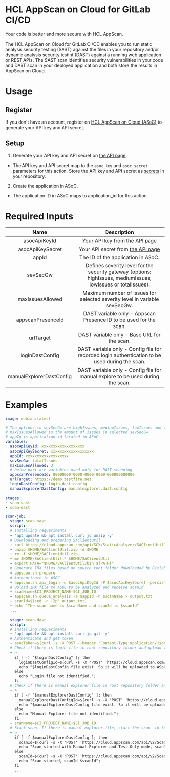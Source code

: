 # HCL AppScan on Cloud for GitLab CI/CD
Your code is better and more secure with HCL AppScan.

The HCL AppScan on Cloud for GitLab CI/CD enables you to run static analysis security testing (SAST) against the files in your repository and/or dynamic analysis security testint (DAST) against a running web application or REST APIs. The SAST scan identifies security vulnerabilities in your code and DAST scan in your deployed application and both store the results in AppScan on Cloud.

# Usage
## Register
If you don't have an account, register on [HCL AppScan on Cloud (ASoC)](https://www.hcltechsw.com/appscan/codesweep-for-github) to generate your API key and API secret.

## Setup
1. Generate your API key and API secret on [the API page](https://cloud.appscan.com/main/settings).
- The API key and API secret map to the `asoc_key` and `asoc_secret` parameters for this action. Store the API key and API secret as [secrets](https://docs.github.com/en/actions/security-guides/encrypted-secrets) in your repository.

2. Create the application in ASoC. 
- The application ID in ASoC maps to application_id for this action.

# Required Inputs
| Name |   Description    |
|    :---:    |    :---:    |
| asocApiKeyId | Your API key from [the API page](https://cloud.appscan.com/main/settings) |
| asocApiKeySecret | Your API secret from [the API page](https://cloud.appscan.com/main/settings) |
| appId | The ID of the application in ASoC. |
| sevSecGw | Defines severity level for the security gateway (options: highIssues, mediumIssues, lowIssues or totalIssues). |
| maxIssuesAllowed | Maximum number of issues for selected severity level in variable sevSecGw. |
| appscanPresenceId | DAST variable only - Appscan Presence ID to be used for the scan. |
| urlTarget | DAST variable only - Base URL for the scan. |
| loginDastConfig | DAST variable only - Config file for recorded login authentication to be used during the scan. |
| manualExplorerDastConfig | DAST variable only - Config file for manual explore to be used during the scan. |

# Examples
```yaml
image: debian:latest

# The options to sevSecGw are highIssues, mediumIssues, lowIssues and totalIssues
# maxIssuesAllowed is the amount of issues in selected sevSecGw
# appId is application id located in ASoC 
variables:
  asocApiKeyId: xxxxxxxxxxxxxxxxxxx
  asocApiKeySecret: xxxxxxxxxxxxxxxxxxx
  appId: xxxxxxxxxxxxxxxxxxx
  sevSecGw: totalIssues
  maxIssuesAllowed: 3
  # below part are variables used only for DAST scanning
  appscanPresenceId: 00000000-0000-0000-0000-000000000000
  urlTarget: https://demo.testfire.net
  loginDastConfig: login.dast.config
  manualExplorerDastConfig: manualexplorer.dast.config

stages:
- scan-sast
- scan-dast

scan-job:
  stage: scan-sast
  script:
  # installing requeriments
  - 'apt update && apt install curl jq unzip -y'
  # Downloading and preparing SAClientUtil
  - curl https://cloud.appscan.com/api/SCX/StaticAnalyzer/SAClientUtil?os=linux > $HOME/SAClientUtil.zip
  - unzip $HOME/SAClientUtil.zip -d $HOME
  - rm -f $HOME/SAClientUtil.zip
  - mv $HOME/SAClientUtil.* $HOME/SAClientUtil
  - export PATH="$HOME/SAClientUtil/bin:${PATH}"
  # Generate IRX files based on source root folder downloaded by Gitlab
  - appscan.sh prepare
  # Authenticate in ASOC
  - appscan.sh api_login -u $asocApiKeyId -P $asocApiKeySecret -persist
  # Upload IRX file to ASOC to be analyzed and receive scanId
  - scanName=$CI_PROJECT_NAME-$CI_JOB_ID
  - appscan.sh queue_analysis -a $appId -n $scanName > output.txt
  - scanId=$(sed -n '2p' output.txt)
  - echo "The scan name is $scanName and scanId is $scanId"
  ...

  stage: scan-dast
  script:
  # installing requeriments
  - 'apt update && apt install curl jq git -y'  
  # Authenticate and get token
  - asocToken=$(curl -s -X POST --header 'Content-Type:application/json' --header 'Accept:application/json' -d '{"KeyId":"'"${asocApiKeyId}"'","KeySecret":"'"${asocApiKeySecret}"'"}' 'https://cloud.appscan.com/api/V2/Account/ApiKeyLogin' | grep -oP '(?<="Token":")[^"]*')
  # Check if there is login file in root repository folder and upload to ASoC
  - >
    if [ -f "$loginDastConfig" ]; then 
      loginDastConfigId=$(curl -s -X 'POST' 'https://cloud.appscan.com/api/v2/FileUpload' -H 'accept:application/json' -H "Authorization:Bearer $asocToken" -H 'Content-Type:multipart/form-data' -F "fileToUpload=@$loginDastConfig;type=application/xml" | grep -oP '(?<="FileId":")[^"]*');
      echo "$loginDastConfig file exist. So it will be uploaded to ASoC and will be used to Authenticate in the URL target during tests. Login file id is $loginDastConfigId.";
    else
      echo "Login file not identified.";
    fi
  # Check if there is manual explorer file in root repository folder and upload to ASoC  
  - >
    if [ -f "$manualExplorerDastConfig" ]; then 
      manualExplorerDastConfigId=$(curl -s -X 'POST' 'https://cloud.appscan.com/api/v2/FileUpload' -H 'accept:application/json' -H "Authorization:Bearer $asocToken" -H 'Content-Type:multipart/form-data' -F "fileToUpload=@$manualExplorerDastConfig;type=application/xml" | grep -oP '(?<="FileId":")[^"]*');
      echo "$manualExplorerDastConfig file exist. So it will be uploaded to ASoC and will be used to navigate in the URL target during tests. Manual Explorer file id is $manualExplorerDastConfigId.";
    else
      echo "Manual Explorer file not identified.";
    fi
  - scanName=$CI_PROJECT_NAME-$CI_JOB_ID
  # Start scan. If there is manual explorer file, start the scan  in test only mode otherwise full scan
  - >
    if [ -f $manualExplorerDastConfig ]; then
      scanId=$(curl -s -X 'POST' 'https://cloud.appscan.com/api/v2/Scans/DynamicAnalyzerWithFiles' -H 'accept:application/json' -H "Authorization:Bearer $asocToken" -H 'Content-Type:application/json' -d  '{"StartingUrl":"'"$urlTarget"'","TestOnly":true,"ExploreItems":[{"FileId":"'"$manualExplorerDastConfigId"'"}],"LoginUser":"","LoginPassword":"","TestPolicy":"Default.policy","ExtraField":"","ScanType":"Staging","PresenceId":"'"$appscanPresenceId"'","IncludeVerifiedDomains":false,"HttpAuthUserName":"","HttpAuthPassword":"","HttpAuthDomain":"","TestOptimizationLevel":"Fastest","LoginSequenceFileId":"'"$loginDastConfigId"'","ThreadNum":10,"ConnectionTimeout":null,"UseAutomaticTimeout":true,"MaxRequestsIn":null,"MaxRequestsTimeFrame":null,"ScanName":"'"DAST $scanName $urlTarget"'","EnableMailNotification":false,"Locale":"en","AppId":"'"$appId"'","Execute":true,"Personal":false,"ClientType":"user-site","Comment":null,"FullyAutomatic":false,"RecurrenceRule":null,"RecurrenceStartDate":null}' | jq -r '. | {Id} | join(" ")');
      echo "Scan started with Manual Explorer and Test Only mode, scanId $scanId";
    else
      scanId=$(curl -s -X 'POST' 'https://cloud.appscan.com/api/v2/Scans/DynamicAnalyzerWithFiles' -H 'accept:application/json' -H "Authorization:Bearer $asocToken" -H 'Content-Type:application/json' -d  '{"StartingUrl":"'"$urlTarget"'","TestOnly":false,"ExploreItems":[],"LoginUser":"","LoginPassword":"","TestPolicy":"Default.policy","ExtraField":"","ScanType":"Staging","PresenceId":"'"$appscanPresenceId"'","IncludeVerifiedDomains":false,"HttpAuthUserName":"","HttpAuthPassword":"","HttpAuthDomain":"","TestOptimizationLevel":"Fastest","LoginSequenceFileId":"'"$loginDastConfigId"'","ThreadNum":10,"ConnectionTimeout":null,"UseAutomaticTimeout":true,"MaxRequestsIn":null,"MaxRequestsTimeFrame":null,"ScanName":"'"DAST $scanName $urlTarget"'","EnableMailNotification":false,"Locale":"en","AppId":"'"$appId"'","Execute":true,"Personal":false,"ClientType":"user-site","Comment":null,"FullyAutomatic":false,"RecurrenceRule":null,"RecurrenceStartDate":null}' | jq -r '. | {Id} | join(" ")');
      echo "Scan started, scanId $scanId";
    fi
    ...
```
